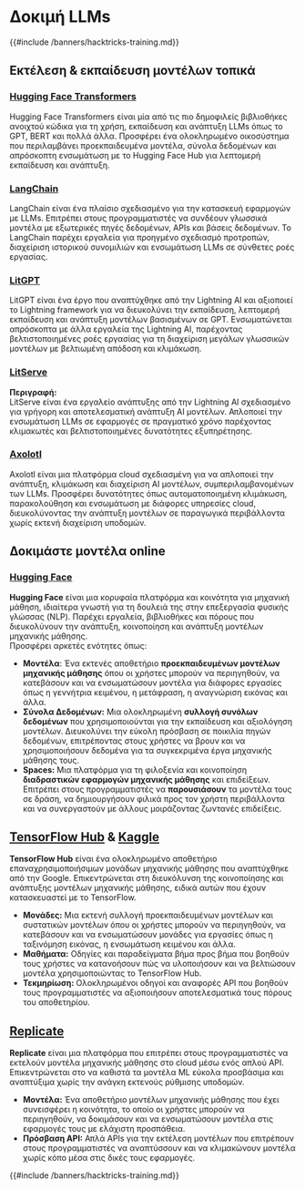 # Δοκιμή LLMs

{{#include /banners/hacktricks-training.md}}

## Εκτέλεση & εκπαίδευση μοντέλων τοπικά

### [**Hugging Face Transformers**](https://github.com/huggingface/transformers)

Hugging Face Transformers είναι μία από τις πιο δημοφιλείς βιβλιοθήκες ανοιχτού κώδικα για τη χρήση, εκπαίδευση και ανάπτυξη LLMs όπως το GPT, BERT και πολλά άλλα. Προσφέρει ένα ολοκληρωμένο οικοσύστημα που περιλαμβάνει προεκπαιδευμένα μοντέλα, σύνολα δεδομένων και απρόσκοπτη ενσωμάτωση με το Hugging Face Hub για λεπτομερή εκπαίδευση και ανάπτυξη.

### [**LangChain**](https://github.com/langchain-ai/langchain)

LangChain είναι ένα πλαίσιο σχεδιασμένο για την κατασκευή εφαρμογών με LLMs. Επιτρέπει στους προγραμματιστές να συνδέουν γλωσσικά μοντέλα με εξωτερικές πηγές δεδομένων, APIs και βάσεις δεδομένων. Το LangChain παρέχει εργαλεία για προηγμένο σχεδιασμό προτροπών, διαχείριση ιστορικού συνομιλιών και ενσωμάτωση LLMs σε σύνθετες ροές εργασίας.

### [**LitGPT**](https://github.com/Lightning-AI/litgpt)

LitGPT είναι ένα έργο που αναπτύχθηκε από την Lightning AI και αξιοποιεί το Lightning framework για να διευκολύνει την εκπαίδευση, λεπτομερή εκπαίδευση και ανάπτυξη μοντέλων βασισμένων σε GPT. Ενσωματώνεται απρόσκοπτα με άλλα εργαλεία της Lightning AI, παρέχοντας βελτιστοποιημένες ροές εργασίας για τη διαχείριση μεγάλων γλωσσικών μοντέλων με βελτιωμένη απόδοση και κλιμάκωση.

### [**LitServe**](https://github.com/Lightning-AI/LitServe)

**Περιγραφή:**\
LitServe είναι ένα εργαλείο ανάπτυξης από την Lightning AI σχεδιασμένο για γρήγορη και αποτελεσματική ανάπτυξη AI μοντέλων. Απλοποιεί την ενσωμάτωση LLMs σε εφαρμογές σε πραγματικό χρόνο παρέχοντας κλιμακωτές και βελτιστοποιημένες δυνατότητες εξυπηρέτησης.

### [**Axolotl**](https://github.com/axolotl-ai-cloud/axolotl)

Axolotl είναι μια πλατφόρμα cloud σχεδιασμένη για να απλοποιεί την ανάπτυξη, κλιμάκωση και διαχείριση AI μοντέλων, συμπεριλαμβανομένων των LLMs. Προσφέρει δυνατότητες όπως αυτοματοποιημένη κλιμάκωση, παρακολούθηση και ενσωμάτωση με διάφορες υπηρεσίες cloud, διευκολύνοντας την ανάπτυξη μοντέλων σε παραγωγικά περιβάλλοντα χωρίς εκτενή διαχείριση υποδομών.

## Δοκιμάστε μοντέλα online

### [**Hugging Face**](https://huggingface.co/)

**Hugging Face** είναι μια κορυφαία πλατφόρμα και κοινότητα για μηχανική μάθηση, ιδιαίτερα γνωστή για τη δουλειά της στην επεξεργασία φυσικής γλώσσας (NLP). Παρέχει εργαλεία, βιβλιοθήκες και πόρους που διευκολύνουν την ανάπτυξη, κοινοποίηση και ανάπτυξη μοντέλων μηχανικής μάθησης.\
Προσφέρει αρκετές ενότητες όπως:

* **Μοντέλα**: Ένα εκτενές αποθετήριο **προεκπαιδευμένων μοντέλων μηχανικής μάθησης** όπου οι χρήστες μπορούν να περιηγηθούν, να κατεβάσουν και να ενσωματώσουν μοντέλα για διάφορες εργασίες όπως η γεννήτρια κειμένου, η μετάφραση, η αναγνώριση εικόνας και άλλα.
* **Σύνολα Δεδομένων:** Μια ολοκληρωμένη **συλλογή συνόλων δεδομένων** που χρησιμοποιούνται για την εκπαίδευση και αξιολόγηση μοντέλων. Διευκολύνει την εύκολη πρόσβαση σε ποικιλία πηγών δεδομένων, επιτρέποντας στους χρήστες να βρουν και να χρησιμοποιήσουν δεδομένα για τα συγκεκριμένα έργα μηχανικής μάθησης τους.
* **Spaces:** Μια πλατφόρμα για τη φιλοξενία και κοινοποίηση **διαδραστικών εφαρμογών μηχανικής μάθησης** και επιδείξεων. Επιτρέπει στους προγραμματιστές να **παρουσιάσουν** τα μοντέλα τους σε δράση, να δημιουργήσουν φιλικά προς τον χρήστη περιβάλλοντα και να συνεργαστούν με άλλους μοιράζοντας ζωντανές επιδείξεις.

## [**TensorFlow Hub**](https://www.tensorflow.org/hub) **&** [**Kaggle**](https://www.kaggle.com/)

**TensorFlow Hub** είναι ένα ολοκληρωμένο αποθετήριο επαναχρησιμοποιήσιμων μονάδων μηχανικής μάθησης που αναπτύχθηκε από την Google. Επικεντρώνεται στη διευκόλυνση της κοινοποίησης και ανάπτυξης μοντέλων μηχανικής μάθησης, ειδικά αυτών που έχουν κατασκευαστεί με το TensorFlow.

* **Μονάδες:** Μια εκτενή συλλογή προεκπαιδευμένων μοντέλων και συστατικών μοντέλων όπου οι χρήστες μπορούν να περιηγηθούν, να κατεβάσουν και να ενσωματώσουν μονάδες για εργασίες όπως η ταξινόμηση εικόνας, η ενσωμάτωση κειμένου και άλλα.
* **Μαθήματα:** Οδηγίες και παραδείγματα βήμα προς βήμα που βοηθούν τους χρήστες να κατανοήσουν πώς να υλοποιήσουν και να βελτιώσουν μοντέλα χρησιμοποιώντας το TensorFlow Hub.
* **Τεκμηρίωση:** Ολοκληρωμένοι οδηγοί και αναφορές API που βοηθούν τους προγραμματιστές να αξιοποιήσουν αποτελεσματικά τους πόρους του αποθετηρίου.

## [**Replicate**](https://replicate.com/home)

**Replicate** είναι μια πλατφόρμα που επιτρέπει στους προγραμματιστές να εκτελούν μοντέλα μηχανικής μάθησης στο cloud μέσω ενός απλού API. Επικεντρώνεται στο να καθιστά τα μοντέλα ML εύκολα προσβάσιμα και αναπτύξιμα χωρίς την ανάγκη εκτενούς ρύθμισης υποδομών.

* **Μοντέλα:** Ένα αποθετήριο μοντέλων μηχανικής μάθησης που έχει συνεισφέρει η κοινότητα, το οποίο οι χρήστες μπορούν να περιηγηθούν, να δοκιμάσουν και να ενσωματώσουν μοντέλα στις εφαρμογές τους με ελάχιστη προσπάθεια.
* **Πρόσβαση API:** Απλά APIs για την εκτέλεση μοντέλων που επιτρέπουν στους προγραμματιστές να αναπτύσσουν και να κλιμακώνουν μοντέλα χωρίς κόπο μέσα στις δικές τους εφαρμογές.

{{#include /banners/hacktricks-training.md}}
